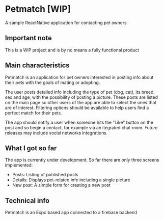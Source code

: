 # Petmatch [WIP]
A sample ReactNative application for contacting pet owners

## Important note
This is a WIP project and is by no means a fully functional product

## Main characteristics
Petmatch is an application for pet owners interested in posting info about their pets with
the goals of mating or adopting. 

The user posts detailed info including the type of pet (dog, cat), its breed, sex and age, 
with the possibility of posting a picture. These posts are listed on the main page so other users of the app are able to select the ones that are
of interest. Filtering options should be available to help users find a perfect match for their pets.

The app should notify a user when someone hits the "Like" button on the post and so 
begin a contact, for example via an itegrated chat room. Future releases may include social networks integrations.

## What I got so far
The app is currently under development. So far there are only three screens implemented:
- Posts: Listing of published posts
- Details: Displays pet-related info including a single picture
- New post: A simple form for creating a new post

## Technical info
Petmatch is an Expo based app connected to a firebase backend
